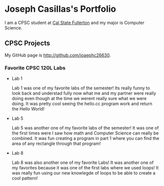 # Joseph Casillas's Portfolio

I am a CPSC student at [Cal State Fullerton](http://www.fullerton.edu/) and my major is Computer Science.

## CPSC Projects

My GitHub page is http://github.com/joaephc26630.

### Favorite CPSC 120L Labs

* Lab 1

  Lab 1 was one of my favorite labs of the semester! Its really funny to look back and understad fully now
  what me and my partner were really doing even though at the time we werent really sure what we were doing.
  It was pretty cool seeing the hello.cc program work and return the Hello World!

* Lab 5

  Lab 5 was another one of my favorite labs of the semester! It was one of the first times were I saw
  how math and Computer Science can really be combined. It was fun creating a program in part 1 where
  you can find the area of any rectangle through that program!
  
* Lab 8

  Lab 8 was also another one of my favorite Labs! It was another one of my favorites because it was one of
  the first labs where we used loops! It was really fun using our new knowlegde of loops to be able to
  create a cool pattern!
